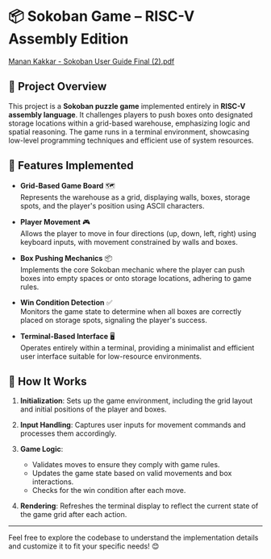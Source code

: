# 📦 Sokoban Game – RISC-V Assembly Edition
[Manan Kakkar - Sokoban User Guide Final (2).pdf](https://github.com/user-attachments/files/20430138/Manan.Kakkar.-.Sokoban.User.Guide.Final.2.pdf)

## 📝 Project Overview

This project is a **Sokoban puzzle game** implemented entirely in **RISC-V assembly language**. It challenges players to push boxes onto designated storage locations within a grid-based warehouse, emphasizing logic and spatial reasoning. The game runs in a terminal environment, showcasing low-level programming techniques and efficient use of system resources.

## 🚀 Features Implemented

- **Grid-Based Game Board** 🗺️  
  Represents the warehouse as a grid, displaying walls, boxes, storage spots, and the player's position using ASCII characters.

- **Player Movement** 🎮  
  Allows the player to move in four directions (up, down, left, right) using keyboard inputs, with movement constrained by walls and boxes.

- **Box Pushing Mechanics** 📦  
  Implements the core Sokoban mechanic where the player can push boxes into empty spaces or onto storage locations, adhering to game rules.

- **Win Condition Detection** ✅  
  Monitors the game state to determine when all boxes are correctly placed on storage spots, signaling the player's success.

- **Terminal-Based Interface** 🖥️  
  Operates entirely within a terminal, providing a minimalist and efficient user interface suitable for low-resource environments.

## 🔧 How It Works

1. **Initialization**: Sets up the game environment, including the grid layout and initial positions of the player and boxes.

2. **Input Handling**: Captures user inputs for movement commands and processes them accordingly.

3. **Game Logic**:
   - Validates moves to ensure they comply with game rules.
   - Updates the game state based on valid movements and box interactions.
   - Checks for the win condition after each move.

4. **Rendering**: Refreshes the terminal display to reflect the current state of the game grid after each action.

---

Feel free to explore the codebase to understand the implementation details and customize it to fit your specific needs! 😊
